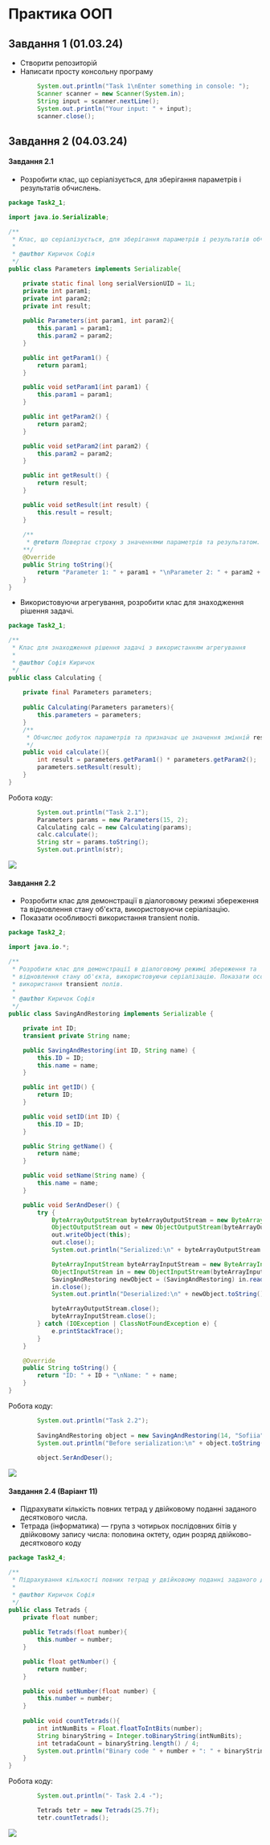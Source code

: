 # Практика ООП

## Завдання 1 (01.03.24)

- Створити репозиторій
- Написати просту консольну програму

```java
        System.out.println("Task 1\nEnter something in console: ");
        Scanner scanner = new Scanner(System.in);
        String input = scanner.nextLine();
        System.out.println("Your input: " + input);
        scanner.close();
```

## Завдання 2 (04.03.24)

#### Завдання 2.1

- Розробити клас, що серіалізується, для зберігання параметрів і результатів обчислень.

```java
package Task2_1;

import java.io.Serializable;

/**
 * Клас, що серіалізується, для зберігання параметрів і результатів обчислень
 * 
 * @author Киричок Софія
 */
public class Parameters implements Serializable{

    private static final long serialVersionUID = 1L;
    private int param1;
    private int param2;
    private int result;
    
    public Parameters(int param1, int param2){
        this.param1 = param1;
        this.param2 = param2;
    }

    public int getParam1() {
        return param1;
    }

    public void setParam1(int param1) {
        this.param1 = param1;
    }

    public int getParam2() {
        return param2;
    }

    public void setParam2(int param2) {
        this.param2 = param2;
    }

    public int getResult() {
        return result;
    }

    public void setResult(int result) {
        this.result = result;
    }
    
    /**
     * @return Повертає строку з значеннями параметрів та результатом.
    **/
    @Override
    public String toString(){
        return "Parameter 1: " + param1 + "\nParameter 2: " + param2 + "\nResult: " + result;
    }
}
```
 
- Використовуючи агрегування, розробити клас для знаходження рішення задачі.

```java
package Task2_1;

/**
 * Клас для знаходження рішення задачі з використанням агрегування
 * 
 * @author Софія Киричок
 */
public class Calculating {
    
    private final Parameters parameters;
    
    public Calculating(Parameters parameters){
        this.parameters = parameters;
    }
    /**
     * Обчислює добуток параметрів та призначає це значення змінній result класу Parameters
     */
    public void calculate(){
        int result = parameters.getParam1() * parameters.getParam2();
        parameters.setResult(result);
    }
}
```

Робота коду:
```java
        System.out.println("Task 2.1");
        Parameters params = new Parameters(15, 2);
        Calculating calc = new Calculating(params);
        calc.calculate();
        String str = params.toString();
        System.out.println(str);
```

![](images/Screenshot1.PNG)

#### Завдання 2.2

- Розробити клас для демонстрації в діалоговому режимі збереження та відновлення стану об'єкта, використовуючи серіалізацію.
- Показати особливості використання transient полів. 

```java
package Task2_2;

import java.io.*;

/**
 * Розробити клас для демонстрації в діалоговому режимі збереження та
 * відновлення стану об'єкта, використовуючи серіалізацію. Показати особливості
 * використання transient полів.
 *
 * @author Киричок Софія
 */
public class SavingAndRestoring implements Serializable {

    private int ID;
    transient private String name;

    public SavingAndRestoring(int ID, String name) {
        this.ID = ID;
        this.name = name;
    }

    public int getID() {
        return ID;
    }

    public void setID(int ID) {
        this.ID = ID;
    }

    public String getName() {
        return name;
    }

    public void setName(String name) {
        this.name = name;
    }

    public void SerAndDeser() {
        try {
            ByteArrayOutputStream byteArrayOutputStream = new ByteArrayOutputStream();
            ObjectOutputStream out = new ObjectOutputStream(byteArrayOutputStream);
            out.writeObject(this);
            out.close();
            System.out.println("Serialized:\n" + byteArrayOutputStream.toString());

            ByteArrayInputStream byteArrayInputStream = new ByteArrayInputStream(byteArrayOutputStream.toByteArray());
            ObjectInputStream in = new ObjectInputStream(byteArrayInputStream);
            SavingAndRestoring newObject = (SavingAndRestoring) in.readObject();
            in.close();
            System.out.println("Deserialized:\n" + newObject.toString());

            byteArrayOutputStream.close();
            byteArrayInputStream.close();
        } catch (IOException | ClassNotFoundException e) {
            e.printStackTrace();
        }
    }

    @Override
    public String toString() {
        return "ID: " + ID + "\nName: " + name;
    }
}
```

Робота коду:

```java
        System.out.println("Task 2.2");
        
        SavingAndRestoring object = new SavingAndRestoring(14, "Sofiia");
        System.out.println("Before serialization:\n" + object.toString());
        
        object.SerAndDeser(); 
```

![](images/Screenshot2.PNG)

#### Завдання 2.4 (Варіант 11)

- Підрахувати кількість повних тетрад у двійковому поданні заданого десяткового числа.
- Тетрада (інформатика) — група з чотирьох послідовних бітів у двійковому запису числа: половина октету, один розряд двійково-десяткового коду

```java
package Task2_4;

/**
 * Підрахування кількості повних тетрад у двійковому поданні заданого десяткового числа.
 * 
 * @author Киричок Софія
 */
public class Tetrads {
    private float number;
    
    public Tetrads(float number){
        this.number = number;
    }

    public float getNumber() {
        return number;
    }

    public void setNumber(float number) {
        this.number = number;
    }
    
    public void countTetrads(){
        int intNumBits = Float.floatToIntBits(number);
        String binaryString = Integer.toBinaryString(intNumBits);
        int tetradaCount = binaryString.length() / 4;
        System.out.println("Binary code " + number + ": " + binaryString + ". Amount of full tetrads: " + tetradaCount);
    }
}
```

Робота коду:

```java
        System.out.println("- Task 2.4 -");

        Tetrads tetr = new Tetrads(25.7f);
        tetr.countTetrads();
```

![](images/Screenshot3.PNG)